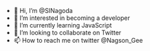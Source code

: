 - 👋 Hi, I’m @SINagoda
- 👀 I’m interested in becoming a developer
- 🌱 I’m currently learning JavaScript
- 💞️ I’m looking to collaborate on Twitter
- 📫 How to reach me on twitter @Nagson_Gee

<!---
SINagoda/SINagoda is a ✨ special ✨ repository because its `README.md` (this file) appears on your GitHub profile.
You can click the Preview link to take a look at your changes.
--->
